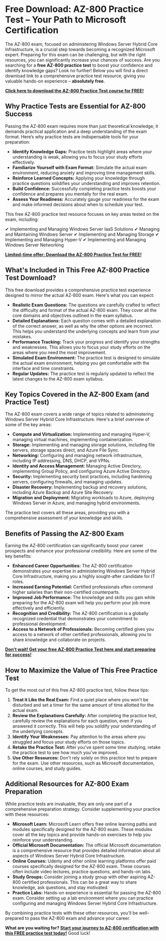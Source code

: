 # Free Download: AZ-800 Practice Test – Your Path to Microsoft Certification

The AZ-800 exam, focused on administering Windows Server Hybrid Core Infrastructure, is a crucial step towards becoming a recognized Microsoft expert. Preparing for this exam can be challenging, but with the right resources, you can significantly increase your chances of success. Are you searching for a **free AZ-800 practice test** to boost your confidence and identify knowledge gaps? Look no further! Below you will find a direct download link to a comprehensive practice test resource, giving you valuable hands-on experience – **absolutely free**.

[**Click here to download the AZ-800 Practice Test course for FREE!**](https://udemywork.com/az-800-practice-test)

## Why Practice Tests are Essential for AZ-800 Success

Passing the AZ-800 exam requires more than just theoretical knowledge; it demands practical application and a deep understanding of the exam format. Here’s why practice tests are indispensable tools for your preparation:

*   **Identify Knowledge Gaps:** Practice tests highlight areas where your understanding is weak, allowing you to focus your study efforts effectively.
*   **Familiarize Yourself with Exam Format:** Simulate the actual exam environment, reducing anxiety and improving time management skills.
*   **Reinforce Learned Concepts:** Applying your knowledge through practice questions solidifies your understanding and improves retention.
*   **Build Confidence:** Successfully completing practice tests boosts your confidence and prepares you mentally for the real exam.
*   **Assess Your Readiness:** Accurately gauge your readiness for the exam and make informed decisions about when to schedule your test.

This free AZ-800 practice test resource focuses on key areas tested on the exam, including:

✔ Implementing and Managing Windows Server IaaS Solutions
✔ Managing and Maintaining Windows Server
✔ Implementing and Managing Storage
✔ Implementing and Managing Hyper-V
✔ Implementing and Managing Windows Server Networking

[**Limited-time offer: Download the AZ-800 Practice Test for FREE!**](https://udemywork.com/az-800-practice-test)

## What's Included in This Free AZ-800 Practice Test Download?

This free download provides a comprehensive practice test experience designed to mirror the actual AZ-800 exam. Here's what you can expect:

*   **Realistic Exam Questions:** The questions are carefully crafted to reflect the difficulty and format of the actual AZ-800 exam. They cover all the core domains and objectives outlined in the exam syllabus.
*   **Detailed Explanations:** Each question comes with a detailed explanation of the correct answer, as well as why the other options are incorrect. This helps you understand the underlying concepts and learn from your mistakes.
*   **Performance Tracking:** Track your progress and identify your strengths and weaknesses. This allows you to focus your study efforts on the areas where you need the most improvement.
*   **Simulated Exam Environment:** The practice test is designed to simulate the actual exam environment, helping you get comfortable with the interface and time constraints.
*   **Regular Updates:** The practice test is regularly updated to reflect the latest changes to the AZ-800 exam syllabus.

## Key Topics Covered in the AZ-800 Exam (and Practice Test)

The AZ-800 exam covers a wide range of topics related to administering Windows Server Hybrid Core Infrastructure. Here's a brief overview of some of the key areas:

*   **Compute and Virtualization:** Implementing and managing Hyper-V, managing virtual machines, implementing containerization.
*   **Storage:** Implementing and managing storage solutions, including file servers, storage spaces direct, and Azure File Sync.
*   **Networking:** Configuring and managing network infrastructure, including IP addressing, DNS, DHCP, and VPNs.
*   **Identity and Access Management:** Managing Active Directory, implementing Group Policy, and configuring Azure Active Directory.
*   **Security:** Implementing security best practices, including hardening servers, configuring firewalls, and managing updates.
*   **Disaster Recovery:** Implementing backup and recovery solutions, including Azure Backup and Azure Site Recovery.
*   **Migration and Deployment:** Migrating workloads to Azure, deploying Windows Server in Azure, and managing hybrid environments.

The practice test covers all these areas, providing you with a comprehensive assessment of your knowledge and skills.

## Benefits of Passing the AZ-800 Exam

Earning the AZ-800 certification can significantly boost your career prospects and enhance your professional credibility. Here are some of the key benefits:

*   **Enhanced Career Opportunities:** The AZ-800 certification demonstrates your expertise in administering Windows Server Hybrid Core Infrastructure, making you a highly sought-after candidate for IT roles.
*   **Increased Earning Potential:** Certified professionals often command higher salaries than their non-certified counterparts.
*   **Improved Job Performance:** The knowledge and skills you gain while preparing for the AZ-800 exam will help you perform your job more effectively and efficiently.
*   **Recognition and Credibility:** The AZ-800 certification is a globally recognized credential that demonstrates your commitment to professional development.
*   **Access to a Network of Professionals:** Becoming certified gives you access to a network of other certified professionals, allowing you to share knowledge and collaborate on projects.

[**Don't wait! Get your free AZ-800 Practice Test here and start preparing for success!**](https://udemywork.com/az-800-practice-test)

## How to Maximize the Value of This Free Practice Test

To get the most out of this free AZ-800 practice test, follow these tips:

1.  **Treat it Like the Real Exam:** Find a quiet place where you won't be disturbed and set a timer for the same amount of time allotted for the actual exam.
2.  **Review the Explanations Carefully:** After completing the practice test, carefully review the explanations for each question, even if you answered it correctly. This will help you solidify your understanding of the underlying concepts.
3.  **Identify Your Weaknesses:** Pay attention to the areas where you struggled and focus your study efforts on those topics.
4.  **Retake the Practice Test:** After you've spent some time studying, retake the practice test to see how much you've improved.
5.  **Use Other Resources:** Don't rely solely on this practice test to prepare for the exam. Use other resources, such as Microsoft documentation, online courses, and study guides.

## Additional Resources for AZ-800 Exam Preparation

While practice tests are invaluable, they are only one part of a comprehensive preparation strategy. Consider supplementing your practice with these resources:

*   **Microsoft Learn:** Microsoft Learn offers free online learning paths and modules specifically designed for the AZ-800 exam. These modules cover all the key topics and provide hands-on exercises to help you reinforce your understanding.
*   **Official Microsoft Documentation:** The official Microsoft documentation is a comprehensive resource that provides detailed information about all aspects of Windows Server Hybrid Core Infrastructure.
*   **Online Courses:** Udemy and other online learning platforms offer paid courses specifically designed for the AZ-800 exam. These courses often include video lectures, practice questions, and hands-on labs.
*   **Study Groups:** Consider joining a study group with other aspiring AZ-800 certified professionals. This can be a great way to share knowledge, ask questions, and stay motivated.
*   **Practice Labs:** Hands-on experience is essential for passing the AZ-800 exam. Consider setting up a lab environment where you can practice configuring and managing Windows Server Hybrid Core Infrastructure.

By combining practice tests with these other resources, you'll be well-prepared to pass the AZ-800 exam and advance your career.

**What are you waiting for? [Start your journey to AZ-800 certification with this FREE practice test today!](https://udemywork.com/az-800-practice-test)** Good luck!
